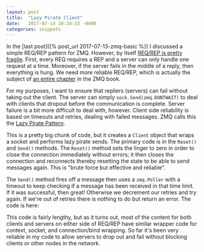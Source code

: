 ```yaml
---
layout: post
title:  "Lazy Pirate Client"
date:   2017-07-14 10:24:15 -0400
categories: snippets
---
```


In the [last post]({% post_url 2017-07-13-zmq-basic %}) I discussed a simple REQ/REP pattern for ZMQ. However, by itself [REQ/REP is pretty fragile](http://dbeck.github.io/5-lessons-learnt-from-choosing-zeromq-and-protobuf/). First, every REQ requires a REP and a server can only handle one request at a time. Moreover, if the server fails in the middle of a reply, then everything is hung. We need more reliable REQ/REP, which is actually the subject of [an entire chapter](http://zguide.zeromq.org/page:all#toc86) in the ZMQ book.

For my purposes, I want to ensure that repliers (servers) can fail without taking out the client. The server can simply `sock.Send(zmq.DONTWAIT)` to deal with clients that dropout before the communication is complete. Server failure is a bit more difficult to deal with, however. Client side reliability is based on timeouts and retries, dealing with failed messages. ZMQ calls this the [Lazy Pirate Pattern](http://zguide.zeromq.org/page:all#Client-Side-Reliability-Lazy-Pirate-Pattern).

This is a pretty big chunk of code, but it creates a `Client` object that wraps a socket and performs lazy pirate sends. The primary code is in the `Reset()` and `Send()` methods. The `Reset()` method sets the linger to zero in order to close the connection immediately without errors; it then closes the connection and reconnects thereby resetting the state to be able to send messages again. This is "brute force but effective and reliable".

The `Send()` method fires off a message then uses a `zmq.Poller` with a timeout to keep checking if a message has been received in that time limit. If it was successful, then great! Otherwise we decrement our retries and try again. If we're out of retries there is nothing to do but return an error. The code is here:

<script src="https://gist.github.com/bbengfort/7fa15777320cfb27599567a5585f3ba8.js"></script>

This code is fairly lengthy, but as it turns out, most of the content for both clients and servers on either side of REQ/REP have similar wrapper code for context, socket, and connection/bind wrapping. So far it's been very reliable in my code to allow servers to drop out and fail without blocking clients or other nodes in the network. 
